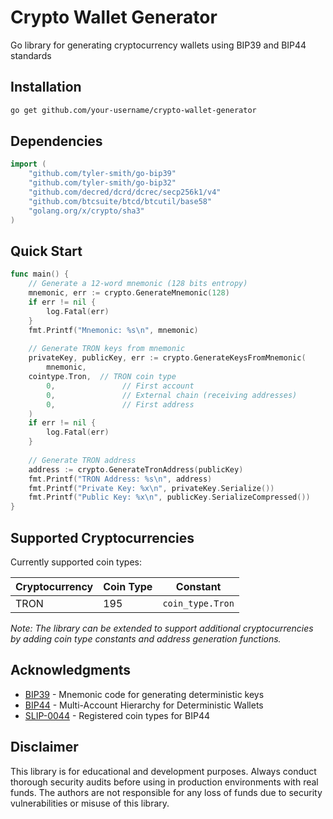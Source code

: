 # Crypto Wallet Generator

Go library for generating cryptocurrency wallets using BIP39 and BIP44 standards

## Installation

```bash
go get github.com/your-username/crypto-wallet-generator
```

## Dependencies

```go
import (
    "github.com/tyler-smith/go-bip39"
    "github.com/tyler-smith/go-bip32"
    "github.com/decred/dcrd/dcrec/secp256k1/v4"
    "github.com/btcsuite/btcd/btcutil/base58"
    "golang.org/x/crypto/sha3"
)
```

## Quick Start

```go
func main() {
    // Generate a 12-word mnemonic (128 bits entropy)
    mnemonic, err := crypto.GenerateMnemonic(128)
    if err != nil {
        log.Fatal(err)
    }
    fmt.Printf("Mnemonic: %s\n", mnemonic)
    
    // Generate TRON keys from mnemonic
    privateKey, publicKey, err := crypto.GenerateKeysFromMnemonic(
        mnemonic,
	cointype.Tron,  // TRON coin type
        0,               // First account
        0,               // External chain (receiving addresses)
        0,               // First address
    )
    if err != nil {
        log.Fatal(err)
    }
    
    // Generate TRON address
    address := crypto.GenerateTronAddress(publicKey)
    fmt.Printf("TRON Address: %s\n", address)
    fmt.Printf("Private Key: %x\n", privateKey.Serialize())
    fmt.Printf("Public Key: %x\n", publicKey.SerializeCompressed())
}
```

## Supported Cryptocurrencies

Currently supported coin types:

| Cryptocurrency | Coin Type | Constant |
|---------------|-----------|----------|
| TRON          | 195       | `coin_type.Tron` |

*Note: The library can be extended to support additional cryptocurrencies by adding coin type constants and address generation functions.*

## Acknowledgments

- [BIP39](https://github.com/bitcoin/bips/blob/master/bip-0039.mediawiki) - Mnemonic code for generating deterministic keys
- [BIP44](https://github.com/bitcoin/bips/blob/master/bip-0044.mediawiki) - Multi-Account Hierarchy for Deterministic Wallets
- [SLIP-0044](https://github.com/satoshilabs/slips/blob/master/slip-0044.md) - Registered coin types for BIP44

## Disclaimer

This library is for educational and development purposes. Always conduct thorough security audits before using in production environments with real funds. The authors are not responsible for any loss of funds due to security vulnerabilities or misuse of this library.
